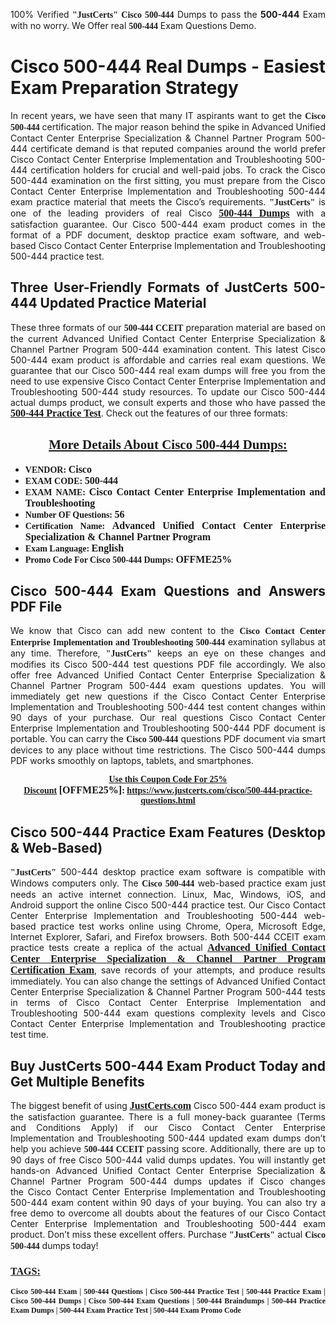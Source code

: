 <p style="text-align: justify;">100% Verified <span style="font-size:14px;"><span style="font-family:Georgia,serif;"><strong>"JustCerts"</strong></span></span> <span style="font-family:Georgia,serif;"><strong>Cisco 500-444</strong></span> Dumps to pass the <strong>500-444</strong> Exam with no worry. We Offer real <span style="font-family:Georgia,serif;"><strong>500-444</strong></span> Exam Questions Demo.</p>

<h1 style="text-align: justify;"><strong>Cisco 500-444 Real Dumps - Easiest Exam Preparation Strategy</strong></h1>

<p style="text-align: justify;">In recent years, we have seen that many IT aspirants want to get the <span style="font-family:Georgia,serif;"><strong>Cisco 500-444</strong></span> certification. The major reason behind the spike in Advanced Unified Contact Center Enterprise Specialization & Channel Partner Program 500-444 certificate demand is that reputed companies around the world prefer Cisco Contact Center Enterprise Implementation and Troubleshooting 500-444 certification holders for crucial and well-paid jobs. To crack the Cisco 500-444 examination on the first sitting, you must prepare from the Cisco Contact Center Enterprise Implementation and Troubleshooting 500-444 exam practice material that meets the Cisco’s requirements. <span style="font-size:14px;"><span style="font-family:Georgia,serif;"><strong>"JustCerts"</strong></span></span> is one of the leading providers of real Cisco <a href="https://www.justcerts.com/cisco/500-444-practice-questions.html"><span style="font-size:16px;"><u><span style="font-family:Georgia,serif;"><strong>500-444 Dumps</strong></span></u></span></a> with a satisfaction guarantee. Our Cisco 500-444 exam product comes in the format of a PDF document, desktop practice exam software, and web-based Cisco Contact Center Enterprise Implementation and Troubleshooting 500-444 practice test.</p>

<h2 style="text-align: justify;"><strong>Three User-Friendly Formats of JustCerts 500-444 Updated Practice Material</strong></h2>

<p style="text-align: justify;">These three formats of our <span style="font-family:Georgia,serif;"><strong>500-444 CCEIT</strong></span> preparation material are based on the current Advanced Unified Contact Center Enterprise Specialization & Channel Partner Program 500-444 examination content. This latest Cisco 500-444 exam product is affordable and carries real exam questions. We guarantee that our Cisco 500-444 real exam dumps will free you from the need to use expensive Cisco Contact Center Enterprise Implementation and Troubleshooting 500-444 study resources. To update our Cisco 500-444 actual dumps product, we consult experts and those who have passed the <a href="https://www.justcerts.com/cisco/500-444-practice-questions.html"><u><span style="font-size:16px;"><span style="font-family:Georgia,serif;"><strong>500-444 Practice Test</strong></span></span></u></a>. Check out the features of our three formats:</p>

<h2 style="text-align: center;"><u><strong><span style="font-family:Georgia,serif;">More Details About Cisco 500-444 Dumps:</span></strong></u></h2>

<ul>
	<li style="text-align: justify;"><span style="font-size:14px;"><span style="font-family:Georgia,serif;"><strong>VENDOR: </strong></span></span><span style="font-size:16px;"><span style="font-family:Georgia,serif;"><strong>Cisco</strong></span></span></li>
	<li style="text-align: justify;"><span style="font-size:14px;"><span style="font-family:Georgia,serif;"><strong>EXAM CODE: </strong></span></span><span style="font-size:16px;"><span style="font-family:Georgia,serif;"><strong>500-444</strong></span></span></li>
	<li style="text-align: justify;"><span style="font-size:14px;"><span style="font-family:Georgia,serif;"><strong>EXAM NAME: </strong></span></span><span style="font-size:16px;"><span style="font-family:Georgia,serif;"><strong>Cisco Contact Center Enterprise Implementation and Troubleshooting</strong></span></span></li>
	<li style="text-align: justify;"><span style="font-size:14px;"><span style="font-family:Georgia,serif;"><strong>Number OF Questions: </strong></span></span><span style="font-size:16px;"><span style="font-family:Georgia,serif;"><strong>56</strong></span></span></li>
	<li style="text-align: justify;"><span style="font-size:14px;"><span style="font-family:Georgia,serif;"><strong>Certification Name: </strong></span></span><span style="font-size:16px;"><span style="font-family:Georgia,serif;"><strong>Advanced Unified Contact Center Enterprise Specialization & Channel Partner Program</strong></span></span></li>
	<li style="text-align: justify;"><span style="font-size:14px;"><span style="font-family:Georgia,serif;"><strong>Exam Language: </strong></span></span><span style="font-size:16px;"><span style="font-family:Georgia,serif;"><strong>English</strong></span></span></li>
	<li style="text-align: justify;"><span style="font-size:14px;"><span style="font-family:Georgia,serif;"><strong>Promo Code For Cisco 500-444 Dumps: </strong></span></span><span style="font-size:16px;"><span style="font-family:Georgia,serif;"><strong>OFFME25%</strong></span></span></li>
</ul>

<h2 style="text-align: justify;"><strong>Cisco 500-444 Exam Questions and Answers PDF File</strong></h2>

<p style="text-align: justify;">We know that Cisco can add new content to the <span style="font-family:Georgia,serif;"><strong>Cisco Contact Center Enterprise Implementation and Troubleshooting 500-444</strong></span> examination syllabus at any time. Therefore, <span style="font-size:14px;"><span style="font-family:Georgia,serif;"><strong>"JustCerts"</strong></span></span> keeps an eye on these changes and modifies its Cisco 500-444 test questions PDF file accordingly. We also offer free Advanced Unified Contact Center Enterprise Specialization & Channel Partner Program 500-444 exam questions updates. You will immediately get new questions if the Cisco Contact Center Enterprise Implementation and Troubleshooting 500-444 test content changes within 90 days of your purchase. Our real questions Cisco Contact Center Enterprise Implementation and Troubleshooting 500-444 PDF document is portable. You can carry the <span style="font-family:Georgia,serif;"><strong>Cisco 500-444</strong></span> questions PDF document via smart devices to any place without time restrictions. The Cisco 500-444 dumps PDF works smoothly on laptops, tablets, and smartphones.</p>

<p style="text-align: center;"><span style="font-size:14px;"><span style="font-family:Georgia,serif;"><strong><u>Use this Coupon Code For 25% Discount</u> </strong></span></span><span style="font-size:16px;"><span style="font-family:Georgia,serif;"><strong>[OFFME25%]</strong></span></span><span style="font-size:14px;"><span style="font-family:Georgia,serif;"><strong>: <u><a href="https://www.justcerts.com/cisco/500-444-practice-questions.html">https://www.justcerts.com/cisco/500-444-practice-questions.html</a></u></strong></span></span></p>

<h2 style="text-align: justify;"><strong>Cisco 500-444 Practice Exam Features (Desktop & Web-Based)</strong></h2>

<p style="text-align: justify;"><span style="font-size:14px;"><span style="font-family:Georgia,serif;"><strong>"JustCerts"</strong></span></span> 500-444 desktop practice exam software is compatible with Windows computers only. The <span style="font-family:Georgia,serif;"><strong>Cisco 500-444</strong></span> web-based practice exam just needs an active internet connection. Linux, Mac, Windows, iOS, and Android support the online Cisco 500-444 practice test. Our Cisco Contact Center Enterprise Implementation and Troubleshooting 500-444 web-based practice test works online using Chrome, Opera, Microsoft Edge, Internet Explorer, Safari, and Firefox browsers. Both 500-444 CCEIT exam practice tests create a replica of the actual <u><a href="https://www.justcerts.com/cisco/advanced-unified-contact-center-enterprise-specialization-certification-exams.html"><span style="font-size:16px;"><span style="font-family:Georgia,serif;"><strong>Advanced Unified Contact Center Enterprise Specialization & Channel Partner Program Certification Exam</strong></span></span></a></u>, save records of your attempts, and produce results immediately. You can also change the settings of Advanced Unified Contact Center Enterprise Specialization & Channel Partner Program 500-444 tests in terms of Cisco Contact Center Enterprise Implementation and Troubleshooting 500-444 exam questions complexity levels and Cisco Contact Center Enterprise Implementation and Troubleshooting practice test time.</p>

<h2 style="text-align: justify;"><strong>Buy JustCerts 500-444 Exam Product Today and Get Multiple Benefits</strong></h2>

<p style="text-align: justify;">The biggest benefit of using <a href="https://www.justcerts.com/"><u><span style="font-size:16px;"><span style="font-family:Georgia,serif;"><strong>JustCerts.com</strong></span></span></u></a> Cisco 500-444 exam product is the satisfaction guarantee. There is a full money-back guarantee (Terms and Conditions Apply) if our Cisco Contact Center Enterprise Implementation and Troubleshooting 500-444 updated exam dumps don’t help you achieve <span style="font-family:Georgia,serif;"><strong>500-444 CCEIT</strong></span> passing score. Additionally, there are up to 90 days of free Cisco 500-444 valid dumps updates. You will instantly get hands-on Advanced Unified Contact Center Enterprise Specialization & Channel Partner Program 500-444 dumps updates if Cisco changes the Cisco Contact Center Enterprise Implementation and Troubleshooting 500-444 exam content within 90 days of your buying. You can also try a free demo to overcome all doubts about the features of our Cisco Contact Center Enterprise Implementation and Troubleshooting 500-444 exam product. Don’t miss these excellent offers. Purchase <span style="font-size:14px;"><span style="font-family:Georgia,serif;"><strong>"JustCerts"</strong></span></span> actual <span style="font-family:Georgia,serif;"><strong>Cisco 500-444</strong></span> dumps today!</p>

<h3 style="text-align: justify;"><u><span style="font-size:16px;"><span style="font-family:Georgia,serif;"><strong>TAGS:</strong></span></span></u></h3>

<p style="text-align: justify;"><span style="font-size:12px;"><span style="font-family:Georgia,serif;"><strong>Cisco 500-444 Exam | 500-444 Questions | Cisco 500-444 Practice Test | 500-444 Practice Exam | Cisco 500-444 Dumps | Cisco 500-444 Exam Questions | 500-444 Braindumps | 500-444 Practice Exam Dumps | 500-444 Exam Practice Test | 500-444 Exam Promo Code </strong></span></span></p>
